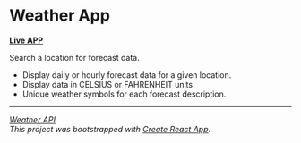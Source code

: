 # Weather App

**[Live APP]()**

Search a location for forecast data.
 - Display daily or hourly forecast data for a given location.
 - Display data in CELSIUS or FAHRENHEIT units
 - Unique weather symbols for each forecast description.

----
*[Weather API](https://openweathermap.org/api)*  
*This project was bootstrapped with [Create React App](https://github.com/facebook/create-react-app).*
